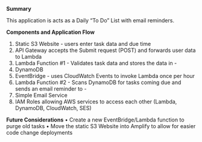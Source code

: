<b>Summary</b>

This application is acts as a Daily “To Do” List with email reminders. 


<b>Components and Application Flow</b>
1.	Static S3 Website - users enter task data and due time
2.	API Gateway accepts the Submit request (POST) and forwards user data to Lambda
3.	Lambda Function #1 - Validates task data and stores the data in - 
4.	DynamoDB 
5.	EventBridge - uses CloudWatch Events to invoke Lambda once per hour
6.	Lambda Function #2 - Scans DynamoDB for tasks coming due and sends an email reminder to - 
7.	Simple Email Service
8.	IAM Roles allowing AWS services to access each other (Lambda, DynamoDB, CloudWatch, SES)


<b>Future Considerations</b>
•	Create a new EventBridge/Lambda function to purge old tasks
•	Move the static S3 Website into Amplify to allow for easier code change deployments

